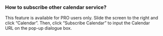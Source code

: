 ###  How to subscribe other calendar service?
This feature is available for PRO users only. Slide the screen to the right and click “Calendar”. Then, click “Subscribe Calendar” to input the Calendar URL on the pop-up dialogue box.

